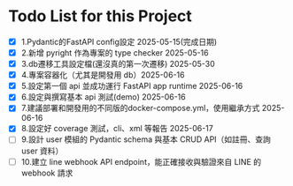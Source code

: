 # Todo List for this Project
- [x] 1.Pydantic的FastAPI config設定 2025-05-15(完成日期)
- [x] 2.新增 pyright 作為專案的 type checker 2025-05-16
- [x] 3.db遷移工具設定檔(還沒真的第一次遷移) 2025-05-30
- [x] 4.專案容器化（尤其是開發用 db）2025-06-16
- [x] 5.設定第一個 api 並成功運行 FastAPI app runtime 2025-06-16
- [x] 6.設定與撰寫基本 api 測試(demo) 2025-06-16
- [x] 7.建議部署和開發用的不同版的docker-compose.yml，使用繼承方式 2025-06-16
- [x] 8.設定好 coverage 測試，cli、xml 等報告 2025-06-17
- [ ] 9.設計 user 模組的 Pydantic schema 與基本 CRUD API（如註冊、查詢 user 資料）
- [ ] 10.建立 line webhook API endpoint，能正確接收與驗證來自 LINE 的 webhook 請求

